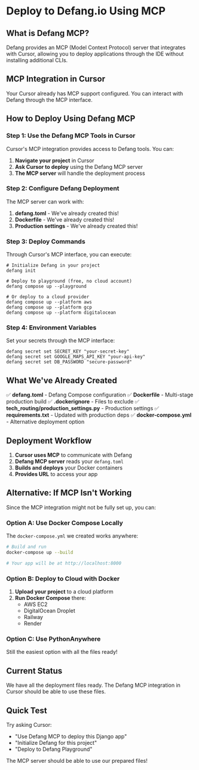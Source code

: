 # Deploy to Defang.io Using MCP

## What is Defang MCP?

Defang provides an MCP (Model Context Protocol) server that integrates with Cursor, allowing you to deploy applications through the IDE without installing additional CLIs.

## MCP Integration in Cursor

Your Cursor already has MCP support configured. You can interact with Defang through the MCP interface.

## How to Deploy Using Defang MCP

### Step 1: Use the Defang MCP Tools in Cursor

Cursor's MCP integration provides access to Defang tools. You can:

1. **Navigate your project** in Cursor
2. **Ask Cursor to deploy** using the Defang MCP server
3. **The MCP server** will handle the deployment process

### Step 2: Configure Defang Deployment

The MCP server can work with:

1. **defang.toml** - We've already created this!
2. **Dockerfile** - We've already created this!
3. **Production settings** - We've already created this!

### Step 3: Deploy Commands

Through Cursor's MCP interface, you can execute:

```
# Initialize Defang in your project
defang init

# Deploy to playground (free, no cloud account)
defang compose up --playground

# Or deploy to a cloud provider
defang compose up --platform aws
defang compose up --platform gcp
defang compose up --platform digitalocean
```

### Step 4: Environment Variables

Set your secrets through the MCP interface:

```
defang secret set SECRET_KEY "your-secret-key"
defang secret set GOOGLE_MAPS_API_KEY "your-api-key"
defang secret set DB_PASSWORD "secure-password"
```

## What We've Already Created

✅ **defang.toml** - Defang Compose configuration
✅ **Dockerfile** - Multi-stage production build
✅ **.dockerignore** - Files to exclude
✅ **tech_routing/production_settings.py** - Production settings
✅ **requirements.txt** - Updated with production deps
✅ **docker-compose.yml** - Alternative deployment option

## Deployment Workflow

1. **Cursor uses MCP** to communicate with Defang
2. **Defang MCP server** reads your `defang.toml`
3. **Builds and deploys** your Docker containers
4. **Provides URL** to access your app

## Alternative: If MCP Isn't Working

Since the MCP integration might not be fully set up, you can:

### Option A: Use Docker Compose Locally

The `docker-compose.yml` we created works anywhere:

```bash
# Build and run
docker-compose up --build

# Your app will be at http://localhost:8000
```

### Option B: Deploy to Cloud with Docker

1. **Upload your project** to a cloud platform
2. **Run Docker Compose** there:
   - AWS EC2
   - DigitalOcean Droplet
   - Railway
   - Render

### Option C: Use PythonAnywhere

Still the easiest option with all the files ready!

## Current Status

We have all the deployment files ready. The Defang MCP integration in Cursor should be able to use these files.

## Quick Test

Try asking Cursor:
- "Use Defang MCP to deploy this Django app"
- "Initialize Defang for this project"
- "Deploy to Defang Playground"

The MCP server should be able to use our prepared files!

